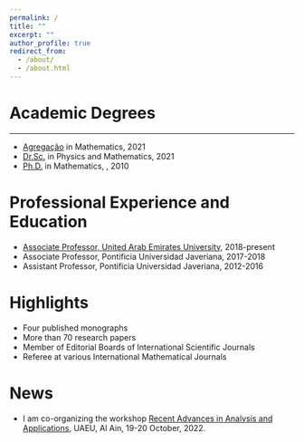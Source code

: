```yaml
---
permalink: /
title: ""
excerpt: ""
author_profile: true
redirect_from: 
  - /about/
  - /about.html
---
```


Academic Degrees
======

---

- [Agregação](https://pt.wikipedia.org/wiki/T%C3%ADtulo_de_agregado) in Mathematics, 2021
- [Dr.Sc.](https://en.wikipedia.org/wiki/Doctor_of_Sciences) in Physics and Mathematics, 2021
- [Ph.D.](https://en.wikipedia.org/wiki/Doctor_of_Philosophy) in Mathematics, , 2010

Professional Experience and Education
====== 
- [Associate Professor, United Arab Emirates University](https://cos.uaeu.ac.ae/en/profile.shtml?email=Rafeiro@uaeu.ac.ae), 2018-present
- Associate Professor, Pontificia Universidad Javeriana, 2017-2018 
- Assistant Professor, Pontificia Universidad Javeriana, 2012-2016 

Highlights
======
- Four published monographs
- More than 70 research papers
- Member of Editorial Boards of International Scientific Journals
- Referee at various International Mathematical Journals

News
======
 - I am co-organizing the workshop [Recent Advances in Analysis and Applications](https://conferences.uaeu.ac.ae/raaa2022/en/), UAEU, Al Ain, 19-20 October, 2022.

